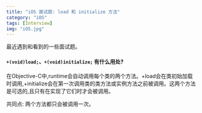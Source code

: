 ```yaml
---
title: "iOS 面试题: load 和 initialize 方法"
category: "iOS"
tags: [Interview]
img: "iOS.jpg"
---
```

最近遇到和看到的一些面试题。

#### `+(void)load;`、`+(void)initialize;` 有什么用处?

在Objective-C中,runtime会自动调用每个类的两个方法。+load会在类初始加载时调用,+initialize会在第一次调用类的类方法或实例方法之前被调用。这两个方法是可选的,且只有在实现了它们时才会被调用。

共同点: 两个方法都只会被调用一次。
